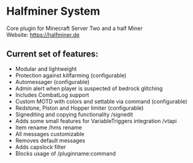 # Halfminer System
Core plugin for Minecraft Server Two and a half Miner  
Website: https://halfminer.de

Current set of features:
-------

- Modular and lightweight
- Protection against killfarming (configurable)
- Automessager (configurable)
- Admin alert when player is suspected of bedrock glitching
- Includes CombatLog support
- Custom MOTD with colors and settable via command (configurable)
- Redstone, Piston and Hopper limiter (configurable)
- Signediting and copying functionality /signedit
- Adds some small features for VariableTriggers integration /vtapi
- Item rename /hms rename
- All messages customizable
- Removes default messages
- Adds capslock filter
- Blocks usage of /pluginname:command
